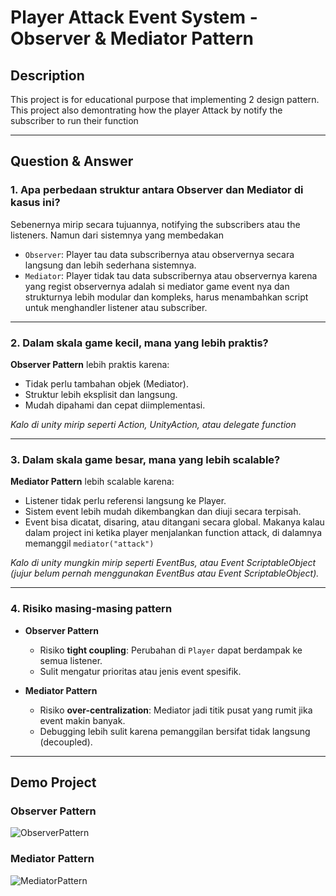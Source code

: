 # Player Attack Event System - Observer & Mediator Pattern

## Description
This project is for educational purpose that implementing 2 design pattern. This project also demontrating how the player Attack by notify the subscriber to run their function

---

## Question & Answer
### 1. Apa perbedaan struktur antara Observer dan Mediator di kasus ini?
Sebenernya mirip secara tujuannya, notifying the subscribers atau the listeners. Namun dari sistemnya yang membedakan
- `Observer`: Player tau data subscribernya atau observernya secara langsung dan lebih sederhana sistemnya.
- `Mediator`: Player tidak tau data subscribernya atau observernya karena yang regist observernya adalah si mediator game event nya dan strukturnya lebih modular dan kompleks, harus menambahkan script untuk menghandler listener atau subscriber.

---

### 2. Dalam skala **game kecil**, mana yang lebih praktis?
**Observer Pattern** lebih praktis karena:
- Tidak perlu tambahan objek (Mediator).
- Struktur lebih eksplisit dan langsung.
- Mudah dipahami dan cepat diimplementasi.

*Kalo di unity mirip seperti Action, UnityAction, atau delegate function*

---

### 3. Dalam skala **game besar**, mana yang lebih scalable?
**Mediator Pattern** lebih scalable karena:
- Listener tidak perlu referensi langsung ke Player.
- Sistem event lebih mudah dikembangkan dan diuji secara terpisah.
- Event bisa dicatat, disaring, atau ditangani secara global. Makanya kalau dalam project ini ketika player menjalankan function attack, di dalamnya memanggil `mediator("attack")`

*Kalo di unity mungkin mirip seperti EventBus, atau Event ScriptableObject (jujur belum pernah menggunakan EventBus atau Event ScriptableObject).*

---

### 4. Risiko masing-masing pattern

- **Observer Pattern**
  - Risiko **tight coupling**: Perubahan di `Player` dapat berdampak ke semua listener.
  - Sulit mengatur prioritas atau jenis event spesifik.

- **Mediator Pattern**
  - Risiko **over-centralization**: Mediator jadi titik pusat yang rumit jika event makin banyak.
  - Debugging lebih sulit karena pemanggilan bersifat tidak langsung (decoupled).

---

## Demo Project
### Observer Pattern
![ObserverPattern](https://github.com/user-attachments/assets/8ac46025-7fe0-4875-8f4a-8694496121a1)

### Mediator Pattern
![MediatorPattern](https://github.com/user-attachments/assets/9866a207-e51b-4487-9d85-817237b7f4fb)

